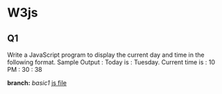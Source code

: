 # W3js

## Q1
Write a JavaScript program to display the current day and time in the following format.
Sample Output : Today is : Tuesday.
Current time is : 10 PM : 30 : 38

**branch:** *basic1*
[js file](https://github.com/user/repo/blob/branch/other_file.md)
